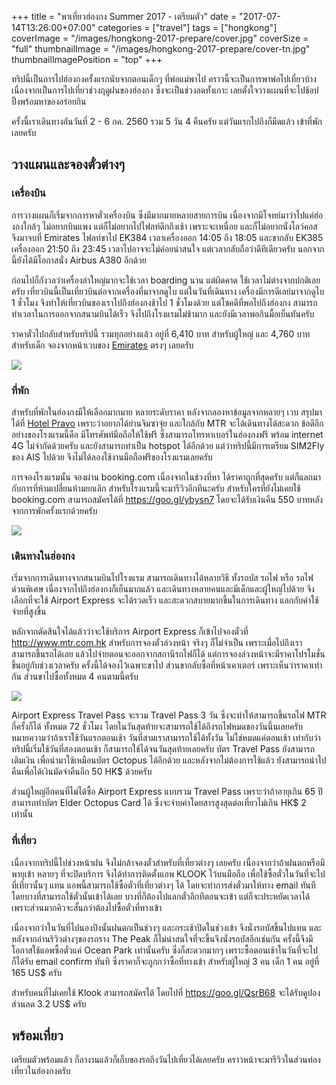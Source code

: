 +++
title = "พาเที่ยวฮ่องกง Summer 2017 - เตรียมตัว"
date = "2017-07-14T13:26:00+07:00"
categories = ["travel"]
tags = ["hongkong"]
coverImage = "/images/hongkong-2017-prepare/cover.jpg"
coverSize = "full"
thumbnailImage = "/images/hongkong-2017-prepare/cover-tn.jpg"
thumbnailImagePosition = "top"
+++

ทริปนี้เป็นการไปฮ่องกงครั้งแรกนับจากตอนเด็กๆ ที่พ่อแม่พาไป คราวนี้จะเป็นการพาพ่อไปเที่ยวบ้าง เนื่องจากเป็นการไปเที่ยวช่วงฤดูฝนของฮ่องกง ซึ่งจะเป็นช่วงลดทั้งเกาะ เลยตั้งใจวางแผนที่จะไปช้อปปิ้งพร้อมหาของอร่อยกิน

ครั้งนี้เราเดินทางกันวันที่ 2 - 6 กค. 2560 รวม 5 วัน 4 คืนครับ แต่วันแรกไปถึงก็มืดแล้ว เข้าที่พักเลยครับ

<!--more-->

## วางแผนและจองตั๋วต่างๆ

### เครื่องบิน
การวางแผนก็เริ่มจากการหาตั๋วเครื่องบิน ซึ่งมีมากมายหลายสายการบิน เนื่องจากมีโจทย์มาว่าไปแค่ฮ่องกงใกล้ๆ ไม่อยากบินแพง แต่ก็ไม่อยากไปไฟลท์ดึกถึงเช้า เพราะจะเหนื่อย และก็ไม่อยากนั่งโลว์คอส จึงมาจบที่ Emirates ไฟลท์ขาไป EK384 เวลาเครื่องออก 14:05 ถึง 18:05 และขากลับ EK385 เครื่องออก 21:50 ถึง 23:45 เวลาไปอาจจะไม่ค่อยน่าสนใจ แต่เวลากลับถือว่าดีทีเดียวครับ นอกจากนี้ยังได้มีโอกาสนั่ง Airbus A380 อีกด้วย

ก่อนไปก็กังวลว่าเครื่องลำใหญ่มากจะใช้เวลา boarding นาน แต่ผิดคาด ใช้เวลาไม่ต่างจากปกติเลยครับ เที่ยวบินนี้เป็นเที่ยวบินต่อจากเครื่องที่มาจากดูไบ แต่ในวันที่เดินทาง เครื่องมีการดีเลย์มาจากดูไบ 1 ชั่วโมง จึงทำให้เที่ยวบินของเราไปถึงฮ่องกงช้าไป 1 ชั่วโมงด้วย แต่โชคดีที่พอไปถึงฮ่องกง สามารถทำเวลาในการออกจากสนามบินได้เร็ว จึงไปถึงโรงแรมไม่ช้ามาก และยังมีเวลาพอกินมื้อเย็นทันครับ

ราคาตั๋วไปกลับสำหรับทริปนี้ รวมทุกอย่างแล้ว อยู่ที่ 6,410 บาท สำหรับผู้ใหญ่ และ 4,760 บาท สำหรับเด็ก จองจากหน้าเวบของ [Emirates](https://www.emirates.com/th/thai/) ตรงๆ เลยครับ

![](/images/hongkong-2017-prepare/emirates-ek384.png)

### ที่พัก
สำหรับที่พักในฮ่องกงมีให้เลือกมากมาย หลายระดับราคา หลังจากลองหาข้อมูลจากหลายๆ เวบ สรุปมาได้ที่ [Hotel Pravo](http://hotelpravo.com/) เพราะว่าอยากได้ย่านจิมซาจุ่ย และใกล้กับ MTR จะได้เดินทางได้สะดวก ข้อดีอีกอย่างของโรงแรมนี้คือ มีโทรศัพท์มือถือให้ใช้ฟรี ซึ่งสามารถโทรหาเบอร์ในฮ่องกงฟรี พร้อม internet 4G ไม่จำกัดด้วยครับ และยังสามารถทำเป็น hotspot ได้อีกด้วย แต่ว่าทริปนี้มีการเตรียม SIM2Fly ของ AIS ไปด้วย จึงไม่ได้ลองใช้งานมือถือฟรีของโรงแรมเลยครับ

การจองโรงแรมนั้น จองผ่าน booking.com เนื่องจากในช่วงที่หา ได้ราคาถูกที่สุดครับ แต่ก็แลกมากับการที่ห้ามเปลี่ยนห้ามยกเลิก สำหรับโรงแรมนี้จะมารีวิวอีกทีนะครับ สำหรับใครที่ยังไม่เคยใช้ booking.com สามารถสมัครได้ที่ https://goo.gl/ybysn7 โดยจะได้รับเงินคืน 550 บาทหลังจากการพักครั้งแรกด้วยครับ

![](/images/hongkong-2017-prepare/pravo.png)

### เดินทางในฮ่องกง
เริ่มจากการเดินทางจากสนามบินไปโรงแรม สามารถเดินทางได้หลายวิธี ทั้งรถบัส รถไฟ หรือ รถไฟด่วนพิเศษ เนื่องจากไปถึงฮ่องกงก็เย็นมากแล้ว และเดินทางหลายคนและมีเด็กและผู้ใหญ่ไปด้วย จึงเลือกที่จะใช้ Airport Express จะได้รวดเร็ว และสะดวกสบายมากขึ้นในการเดินทาง แลกกับคำใช้จ่ายที่สูงขึ้น

หลักจากตัดสินใจได้แล้วว่าจะใช้บริการ Airport Express ก็เข้าไปจองตั๋วที่ http://www.mtr.com.hk สำหรับการจองตั๋วล่วงหน้า จริงๆ ก็ไม่จำเป็น เพราะเมื่อไปถึงเราสามารถขึ้นรถได้เลย แล้วไปจ่ายตอนจะออกจากสถานีรถไฟก็ได้ แต่การจองล่วงหน้าจะมีราคาโปรโมชั่น ขึ้นอยู่กับช่วงเวลาครับ ครั้งนี้ได้จองไว้เฉพาะขาไป ส่วนขากลับซื้อที่หน้าเคาเตอร์ เพราะเห็นว่าราคาเท่ากัน ส่วนขาไปซื้อทั้งหมด 4 คนตามนี้ครับ

![](/images/hongkong-2017-prepare/mtr.png)

Airport Express Travel Pass จะรวม Travel Pass 3 วัน ซึ่งจะทำให้สามารถขึ้นรถไฟ MTR กี่ครั้งก็ได้ ทั้งหมด 72 ชั่วโมง โดยในวันสุดท้ายจะสามารถใช้ได้ถึงรถไฟหมดของวันนึ้นเลยครับ หมายความว่าถ้าเราใช้วันแรกตอนเช้า วันที่สามเราสามารถใช้ได้ทั้งวัน ไม่ใช่หมดแค่ตอนเช้า เท่ากับว่าทริปนี้เริ่มใช้วันที่สองตอนเช้า ก็สามารถใช้ได้จนวันสุดท้ายเลยครับ บัตร Travel Pass ยังสามารถเติมเงิน เพื่อนำมาใช้เหมือนบัตร Octopus ได้อีกด้วย และหลังจากไม่ต้องการใช้แล้ว ยังสามารถนำไปคืนเพื่อได้เงินมัดจำคืนอีก 50 HK$ ด้วยครับ

ส่วนผู้ใหญ่อีกคนที่ไม่ได้ซื้อ Airport Express แบบรวม Travel Pass เพราะว่าถ้าอายุเกิน 65 ปี สามารถทำบัตร Elder Octopus Card ได้ ซึ่งจะจ่ายค่าโดยสารสูงสุดต่อเที่ยวไม่เกิน HK$ 2 เท่านั้น

### ที่เที่ยว
เนื่องจากทริปนี้ไปช่วงหน้าฝน จึงไม่กล้าจองตั๋วสำหรับที่เที่ยวต่างๆ เลยครับ เนื่องจากว่าถ้าฝนตกหรือมีพายุเข้า หลายๆ ที่จะปิดบริการ จึงได้ทำการติดตั้งแอพ KLOOK ไว้บนมือถือ เพื่อใช้ซื้อตั๋วในวันที่จะไปที่เที่ยวนั้นๆ แทน แอพนี้สามารถใช้ซื้อตั๋วที่เที่ยวต่างๆ ได้ โดยจะทำการส่งตั๋วมาให้ทาง email ทันที โดยบางที่สามารถใช้ตั๋วนั้นเข้าได้เลย บางที่ก็ต้องไปแลกตั๋วอีกทีตอนจะเข้า แต่ก็จะประหยัดเวลาได้ เพราะส่วนมากคิวจะสั้นกว่าต้องไปซื้อตั๋วที่ทางเข้า

เนื่องจากว่าในวันที่ไปนองปิงนั้นฝนตกเป็นช่วงๆ และกระเช้าปิดในช่วงเข้า จึงนั่งรถบัสขึ้นไปแทน และหลังจากอ่านริวิวต่างๆของรถราง The Peak ก็ไม่น่าสนใจที่จะขึ้นจึงนั่งรถบัสอีกเช่นกัน ครั้งนี้จึงมีโอกาสใช้แอพซื้อตั๋วแค่ Ocean Park เท่านั้นครับ ซึ่งก็สะดวกมากๆ เพราะซื้อตอนเช้าในวันที่จะไป ก็ได้รับ email confirm ทันที ซึ่งราคาก็จะถูกกว่าซื้อที่ทางเข้า สำหรับผู้ใหญ่ 3 คน เด็ก 1 คน อยู่ที่ 165 US$ ครับ

สำหรับคนที่ไม่เคยใช้ Klook สามารถสมัครได้ โดยไปที่ https://goo.gl/QsrB68 จะได้รับคูปองส่วนลด 3.2 US$ ครับ

## พร้อมเที่ยว
เตรียมตัวพร้อมแล้ว ก็ลางานแล้วก็เก็บของรอถึงวันไปเที่ยวได้เลยครับ คราวหน้าจะมารีวิวในส่วนท่องเที่ยวในฮ่องกงครับ
